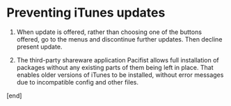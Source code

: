 # Preventing iTunes updates

1. When update is offered, rather than choosing one of the buttons offered, go to the menus and discontinue further updates. Then decline present update.

1. The third-party shareware application Pacifist allows full installation of packages without any existing parts of them being left in place. That enables older versions of iTunes to be installed, without error messages due to incompatible config and other files.

[end]
